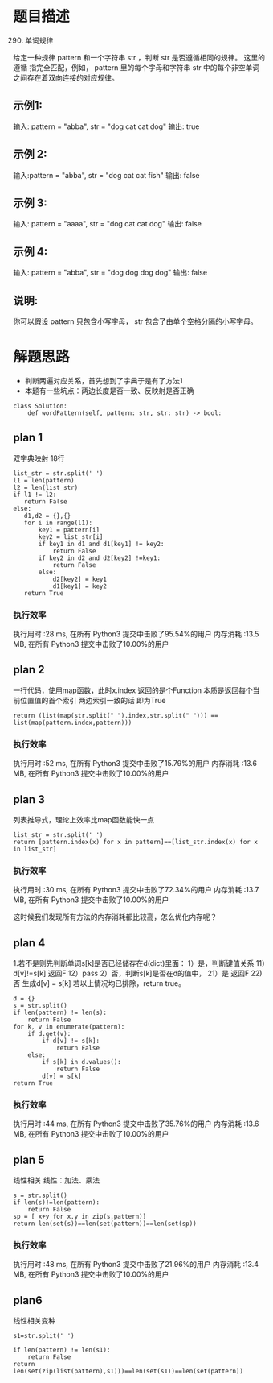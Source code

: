 # 题目描述

290. 单词规律

给定一种规律 pattern 和一个字符串 str ，判断 str 是否遵循相同的规律。
这里的 遵循 指完全匹配，例如， pattern 里的每个字母和字符串 str 中的每个非空单词之间存在着双向连接的对应规律。
## 示例1:
输入: pattern = "abba", str = "dog cat cat dog"
输出: true
## 示例 2:
输入:pattern = "abba", str = "dog cat cat fish"
输出: false
## 示例 3:
输入: pattern = "aaaa", str = "dog cat cat dog"
输出: false
## 示例 4:
输入: pattern = "abba", str = "dog dog dog dog"
输出: false
## 说明:
你可以假设 pattern 只包含小写字母， str 包含了由单个空格分隔的小写字母。    


# 解题思路
* 判断两遍对应关系，首先想到了字典于是有了方法1
* 本题有一些坑点：两边长度是否一致、反映射是否正确


```
class Solution:
    def wordPattern(self, pattern: str, str: str) -> bool:
```

## plan 1
双字典映射 18行
```
list_str = str.split(' ')
l1 = len(pattern)
l2 = len(list_str)
if l1 != l2:
   return False
else:
   d1,d2 = {},{}
   for i in range(l1):
       key1 = pattern[i]
       key2 = list_str[i]
       if key1 in d1 and d1[key1] != key2:
           return False
       if key2 in d2 and d2[key2] !=key1:
           return False
       else:
           d2[key2] = key1
           d1[key1] = key2
   return True
```
### 执行效率
执行用时 :28 ms, 在所有 Python3 提交中击败了95.54%的用户
内存消耗 :13.5 MB, 在所有 Python3 提交中击败了10.00%的用户

## plan 2
一行代码，使用map函数，此时x.index 返回的是个Function
本质是返回每个当前位置值的首个索引
两边索引一致的话 即为True
```
return (list(map(str.split(" ").index,str.split(" "))) == list(map(pattern.index,pattern)))
```
### 执行效率
执行用时 :52 ms, 在所有 Python3 提交中击败了15.79%的用户
内存消耗 :13.6 MB, 在所有 Python3 提交中击败了10.00%的用户

## plan 3
列表推导式，理论上效率比map函数能快一点
```
list_str = str.split(' ')
return [pattern.index(x) for x in pattern]==[list_str.index(x) for x in list_str]
```
### 执行效率
执行用时 :30 ms, 在所有 Python3 提交中击败了72.34%的用户
内存消耗 :13.7 MB, 在所有 Python3 提交中击败了10.00%的用户

这时候我们发现所有方法的内存消耗都比较高，怎么优化内存呢？

## plan 4
1.若不是则先判断单词s[k]是否已经储存在d(dict)里面：
  1）是，判断键值关系
  11）d[v]!=s[k] 返回F
  12）pass
  2）否，判断s[k]是否在d的值中，
  21）是 返回F
  22) 否 生成d[v] = s[k]
若以上情况均已排除，return true。

```
d = {}
s = str.split()
if len(pattern) != len(s):
    return False
for k, v in enumerate(pattern):
    if d.get(v):
        if d[v] != s[k]:
            return False
    else:
        if s[k] in d.values():
            return False
        d[v] = s[k]
return True
```
### 执行效率
执行用时 :44 ms, 在所有 Python3 提交中击败了35.76%的用户
内存消耗 :13.6 MB, 在所有 Python3 提交中击败了10.00%的用户

## plan 5
线性相关 线性：加法、乘法
```
s = str.split()
if len(s)!=len(pattern):
    return False
sp = [ x+y for x,y in zip(s,pattern)]
return len(set(s))==len(set(pattern))==len(set(sp))
```
### 执行效率
执行用时 :48 ms, 在所有 Python3 提交中击败了21.96%的用户
内存消耗 :13.4 MB, 在所有 Python3 提交中击败了10.00%的用户

## plan6
线性相关变种
```
s1=str.split(' ')

if len(pattern) != len(s1):
    return False
return len(set(zip(list(pattern),s1)))==len(set(s1))==len(set(pattern))
```
